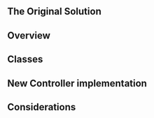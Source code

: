 ## The Original Solution

## Overview


## Classes


## New Controller implementation


## Considerations

